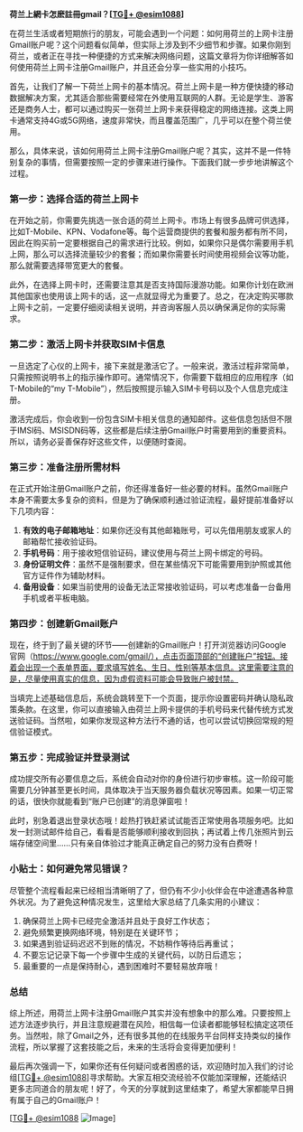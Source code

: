 **荷兰上網卡怎麽註冊gmail？[[TG💪+ @esim1088](https://t.me/s/esim1088)]**

在荷兰生活或者短期旅行的朋友，可能会遇到一个问题：如何用荷兰的上网卡注册Gmail账户呢？这个问题看似简单，但实际上涉及到不少细节和步骤。如果你刚到荷兰，或者正在寻找一种便捷的方式来解决网络问题，这篇文章将为你详细解答如何使用荷兰上网卡注册Gmail账户，并且还会分享一些实用的小技巧。

首先，让我们了解一下荷兰上网卡的基本情况。荷兰上网卡是一种方便快捷的移动数据解决方案，尤其适合那些需要经常在外使用互联网的人群。无论是学生、游客还是商务人士，都可以通过购买一张荷兰上网卡来获得稳定的网络连接。这类上网卡通常支持4G或5G网络，速度非常快，而且覆盖范围广，几乎可以在整个荷兰使用。

那么，具体来说，该如何用荷兰上网卡注册Gmail账户呢？其实，这并不是一件特别复杂的事情，但需要按照一定的步骤来进行操作。下面我们就一步步地讲解这个过程。

### 第一步：选择合适的荷兰上网卡

在开始之前，你需要先挑选一张合适的荷兰上网卡。市场上有很多品牌可供选择，比如T-Mobile、KPN、Vodafone等。每个运营商提供的套餐和服务都有所不同，因此在购买前一定要根据自己的需求进行比较。例如，如果你只是偶尔需要用手机上网，那么可以选择流量较少的套餐；而如果你需要长时间使用视频会议等功能，那么就需要选择带宽更大的套餐。

此外，在选择上网卡时，还需要注意其是否支持国际漫游功能。如果你计划在欧洲其他国家也使用该上网卡的话，这一点就显得尤为重要了。总之，在决定购买哪款上网卡之前，一定要仔细阅读相关说明，并咨询客服人员以确保满足你的实际需求。

### 第二步：激活上网卡并获取SIM卡信息

一旦选定了心仪的上网卡，接下来就是激活它了。一般来说，激活过程非常简单，只需按照说明书上的指示操作即可。通常情况下，你需要下载相应的应用程序（如T-Mobile的“my T-Mobile”），然后按照提示输入SIM卡号码以及个人信息完成注册。

激活完成后，你会收到一份包含SIM卡相关信息的通知邮件。这些信息包括但不限于IMSI码、MSISDN码等，这些都是后续注册Gmail账户时需要用到的重要资料。所以，请务必妥善保存好这些文件，以便随时查阅。

### 第三步：准备注册所需材料

在正式开始注册Gmail账户之前，你还得准备好一些必要的材料。虽然Gmail账户本身不需要太多复杂的资料，但是为了确保顺利通过验证流程，最好提前准备好以下几项内容：

1. **有效的电子邮箱地址**：如果你还没有其他邮箱账号，可以先借用朋友或家人的邮箱帮忙接收验证码。
2. **手机号码**：用于接收短信验证码，建议使用与荷兰上网卡绑定的号码。
3. **身份证明文件**：虽然不是强制要求，但在某些情况下可能需要用到护照或其他官方证件作为辅助材料。
4. **备用设备**：如果当前使用的设备无法正常接收验证码，可以考虑准备一台备用手机或者平板电脑。

### 第四步：创建新Gmail账户

现在，终于到了最关键的环节——创建新的Gmail账户！打开浏览器访问Google官网（https://www.google.com/gmail/），点击页面顶部的“创建账户”按钮。接着会出现一个表单界面，要求填写姓名、生日、性别等基本信息。这里需要注意的是，尽量使用真实的信息，因为虚假资料可能会导致账户被封禁。

当填完上述基础信息后，系统会跳转至下一个页面，提示你设置密码并确认隐私政策条款。在这里，你可以直接输入由荷兰上网卡提供的手机号码来代替传统方式发送验证码。当然啦，如果你发现这种方法行不通的话，也可以尝试切换回常规的短信验证模式。

### 第五步：完成验证并登录测试

成功提交所有必要信息之后，系统会自动对你的身份进行初步审核。这一阶段可能需要几分钟甚至更长时间，具体取决于当天服务器负载状况等因素。如果一切正常的话，很快你就能看到“账户已创建”的消息弹窗啦！

此时，别急着退出登录状态哦！趁热打铁赶紧试试能否正常使用各项服务吧。比如发一封测试邮件给自己，看看是否能够顺利接收到回执；再试着上传几张照片到云端存储空间里……只有亲自体验过才能真正确定自己的努力没有白费呀！

### 小贴士：如何避免常见错误？

尽管整个流程看起来已经相当清晰明了了，但仍有不少小伙伴会在中途遭遇各种意外状况。为了避免这种情况发生，这里给大家总结了几条实用的小建议：

1. 确保荷兰上网卡已经完全激活并且处于良好工作状态；
2. 避免频繁更换网络环境，特别是在关键环节；
3. 如果遇到验证码迟迟不到账的情况，不妨稍作等待后再重试；
4. 不要忘记记录下每一个步骤中生成的关键代码，以防日后遗忘；
5. 最重要的一点是保持耐心，遇到困难时不要轻易放弃哦！

### 总结

综上所述，用荷兰上网卡注册Gmail账户其实并没有想象中的那么难。只要按照上述方法逐步执行，并且注意规避潜在风险，相信每一位读者都能够轻松搞定这项任务。当然啦，除了Gmail之外，还有很多其他的在线服务平台同样支持类似的操作流程，所以掌握了这套技能之后，未来的生活将会变得更加便利！

最后再次强调一下，如果你还有任何疑问或者困惑的话，欢迎随时加入我们的讨论组[[TG💪+ @esim1088](https://t.me/s/esim1088)]寻求帮助。大家互相交流经验不仅能加深理解，还能结识更多志同道合的朋友呢！好了，今天的分享就到这里结束了，希望大家都能早日拥有属于自己的Gmail账户！

[[TG💪+ @esim1088](https://t.me/s/esim1088) ![Image](https://i.postimg.cc/4NQfJmqS/Snipaste-2025-05-13-00-14-12.png)]